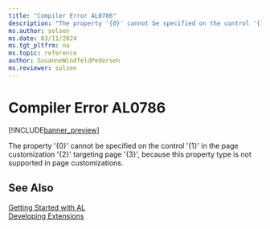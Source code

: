 ```yaml
---
title: "Compiler Error AL0786"
description: "The property '{0}' cannot be specified on the control '{1}' in the page customization '{2}' targeting page '{3}', because this property type is not supported in page customizations."
ms.author: solsen
ms.date: 03/11/2024
ms.tgt_pltfrm: na
ms.topic: reference
author: SusanneWindfeldPedersen
ms.reviewer: solsen
---
```

[//]: # (START>DO_NOT_EDIT)
[//]: # (IMPORTANT:Do not edit any of the content between here and the END>DO_NOT_EDIT.)
[//]: # (Any modifications should be made in the .xml files in the ModernDev repo.)
# Compiler Error AL0786

[!INCLUDE[banner_preview](../includes/banner_preview.md)]

The property '{0}' cannot be specified on the control '{1}' in the page customization '{2}' targeting page '{3}', because this property type is not supported in page customizations.


[//]: # (IMPORTANT: END>DO_NOT_EDIT)
## See Also  
[Getting Started with AL](../devenv-get-started.md)  
[Developing Extensions](../devenv-dev-overview.md)  